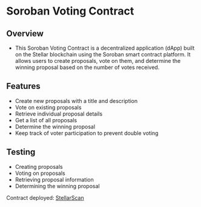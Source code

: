 # Soroban Voting Contract

## Overview

- This Soroban Voting Contract is a decentralized application (dApp) built on the Stellar blockchain using the Soroban smart contract platform. It allows users to create proposals, vote on them, and determine the winning proposal based on the number of votes received.

## Features

- Create new proposals with a title and description
- Vote on existing proposals
- Retrieve individual proposal details
- Get a list of all proposals
- Determine the winning proposal
- Keep track of voter participation to prevent double voting

## Testing 
- Creating proposals
- Voting on proposals
- Retrieving proposal information
- Determining the winning proposal


Contract deployed:
[StellarScan](https://stellar.expert/explorer/testnet/contract/CB6ESF5VLPMU6B6ADYHKJAV2NTXDDODFWYU6KD3Q7FBJIFNV2EG5XYBP)